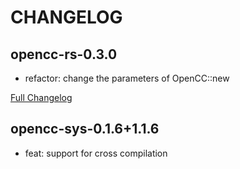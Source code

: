 # CHANGELOG

## opencc-rs-0.3.0

- refactor: change the parameters of OpenCC::new

[Full Changelog](https://github.com/novel-rs/opencc-rs/compare/opencc-sys-0.1.6+1.1.6...opencc-rs-0.3.0)

## opencc-sys-0.1.6+1.1.6

- feat: support for cross compilation
